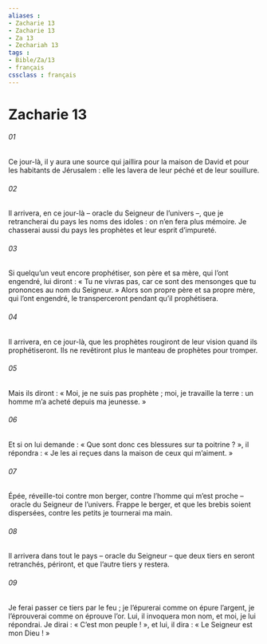 ```yaml
---
aliases : 
- Zacharie 13
- Zacharie 13
- Za 13
- Zechariah 13
tags : 
- Bible/Za/13
- français
cssclass : français
---
```


# Zacharie 13

###### 01
Ce jour-là, il y aura une source qui jaillira pour la maison de David et pour les habitants de Jérusalem : elle les lavera de leur péché et de leur souillure.
###### 02
Il arrivera, en ce jour-là – oracle du Seigneur de l’univers –, que je retrancherai du pays les noms des idoles : on n’en fera plus mémoire. Je chasserai aussi du pays les prophètes et leur esprit d’impureté.
###### 03
Si quelqu’un veut encore prophétiser, son père et sa mère, qui l’ont engendré, lui diront : « Tu ne vivras pas, car ce sont des mensonges que tu prononces au nom du Seigneur. » Alors son propre père et sa propre mère, qui l’ont engendré, le transperceront pendant qu’il prophétisera.
###### 04
Il arrivera, en ce jour-là, que les prophètes rougiront de leur vision quand ils prophétiseront. Ils ne revêtiront plus le manteau de prophètes pour tromper.
###### 05
Mais ils diront : « Moi, je ne suis pas prophète ; moi, je travaille la terre : un homme m’a acheté depuis ma jeunesse. »
###### 06
Et si on lui demande : « Que sont donc ces blessures sur ta poitrine ? », il répondra : « Je les ai reçues dans la maison de ceux qui m’aiment. »
###### 07
Épée, réveille-toi contre mon berger,
contre l’homme qui m’est proche
– oracle du Seigneur de l’univers.
Frappe le berger, et que les brebis soient dispersées,
contre les petits je tournerai ma main.
###### 08
Il arrivera dans tout le pays – oracle du Seigneur –
que deux tiers en seront retranchés, périront,
et que l’autre tiers y restera.
###### 09
Je ferai passer ce tiers par le feu ;
je l’épurerai comme on épure l’argent,
je l’éprouverai comme on éprouve l’or.
Lui, il invoquera mon nom,
et moi, je lui répondrai.
Je dirai : « C’est mon peuple ! »,
et lui, il dira : « Le Seigneur est mon Dieu ! »
